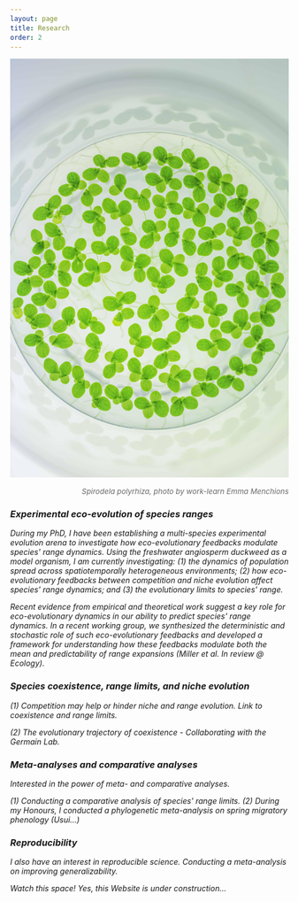 ```yaml
---
layout: page
title: Research
order: 2
---
```

![microduck](images/duck-micro.jpg)
<div style="text-align: right"><p style="font-size:10pt;color:DimGrey"><i>Spirodela polyrhiza<i>, photo by  work-learn Emma Menchions</p></div>

### Experimental eco-evolution of species ranges
During my PhD, I have been establishing a multi-species experimental evolution arena to investigate how eco-evolutionary feedbacks modulate species' range dynamics. Using the freshwater angiosperm duckweed as a model organism, I am currently investigating: (1) the dynamics of population spread across spatiotemporally heterogeneous environments; (2) how eco-evolutionary feedbacks between competition and niche evolution affect species' range dynamics; and (3) the evolutionary limits to species' range.

Recent evidence from empirical and theoretical work suggest a key role for eco-evolutionary dynamics in our ability to predict species' range dynamics. In a recent working group, we synthesized the deterministic and stochastic role of such eco-evolutionary feedbacks and developed a framework for understanding how these feedbacks modulate both the mean and predictability of range expansions (Miller et al. In review @ Ecology).

### Species coexistence, range limits, and niche evolution
(1) Competition may help or hinder niche and range evolution. Link to coexistence and range limits.

(2) The evolutionary trajectory of coexistence - Collaborating with the Germain Lab.

### Meta-analyses and comparative analyses
Interested in the power of meta- and comparative analyses.

(1) Conducting a comparative analysis of species' range limits.
(2) During my Honours, I conducted a phylogenetic meta-analysis on spring migratory phenology (Usui...)

### Reproducibility
I also have an interest in reproducible science. Conducting a meta-analysis on improving generalizability.

Watch this space!
Yes, this Website is under construction...
